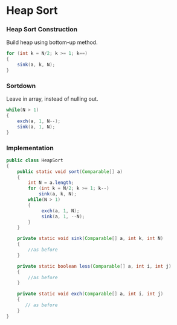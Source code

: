 # Heap Sort

### Heap Sort Construction ###

Build heap using bottom-up method.

``` java
for (int k = N/2; k >= 1; k==)
{
    sink(a, k, N);
}
```

### Sortdown ###

Leave in array, instead of nulling out.

``` java
while(N > 1)
{
    exch(a, 1, N--);
    sink(a, 1, N);
}
```

### Implementation ###

``` java
public class HeapSort
{
    public static void sort(Comparable[] a)
    {
        int N = a.length;
        for (int k = N/2; k >= 1; k--)
            sink(a, k, N);
        while(N > 1)
        {
             exch(a, 1, N);
             sink(a, 1, --N);
        }
    }

    private static void sink(Comparable[] a, int k, int N)
    {
        //as before
    }

    private static boolean less(Comparable[] a, int i, int j)
    {
        //as before
    }

    private static void exch(Comparable[] a, int i, int j)
    {
       // as before
    }
}
```



